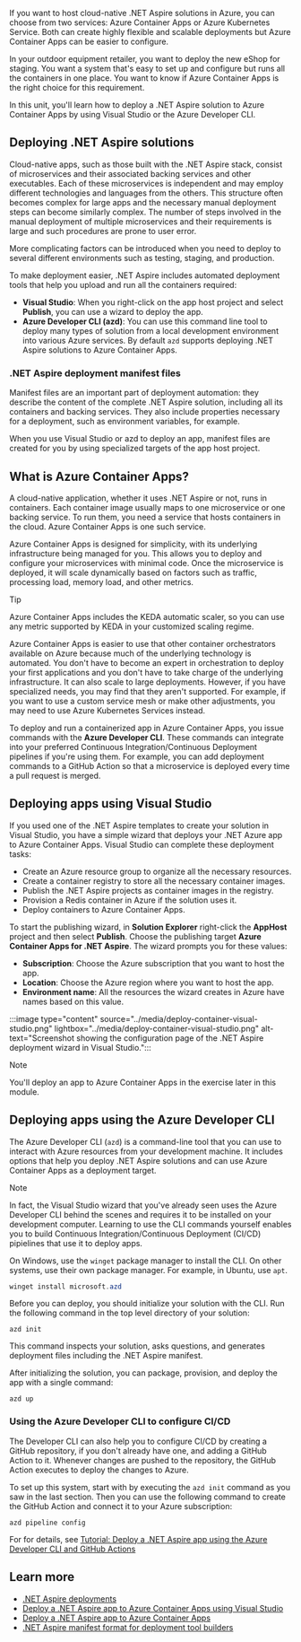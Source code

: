 If you want to host cloud-native .NET Aspire solutions in Azure, you can choose from two services: Azure Container Apps or Azure Kubernetes Service. Both can create highly flexible and scalable deployments but Azure Container Apps can be easier to configure.

In your outdoor equipment retailer, you want to deploy the new eShop for staging. You want a system that's easy to set up and configure but runs all the containers in one place. You want to know if Azure Container Apps is the right choice for this requirement.

In this unit, you'll learn how to deploy a .NET Aspire solution to Azure Container Apps by using Visual Studio or the Azure Developer CLI.

## Deploying .NET Aspire solutions

Cloud-native apps, such as those built with the .NET Aspire stack, consist of microservices and their associated backing services and other executables. Each of these microservices is independent and may employ different technologies and languages from the others. This structure often becomes complex for large apps and the necessary manual deployment steps can become similarly complex. The number of steps involved in the manual deployment of multiple microservices and their requirements is large and such procedures are prone to user error.

More complicating factors can be introduced when you need to deploy to several different environments such as testing, staging, and production.

To make deployment easier, .NET Aspire includes automated deployment tools that help you upload and run all the containers required:

- **Visual Studio**: When you right-click on the app host project and select **Publish**, you can use a wizard to deploy the app.
- **Azure Developer CLI (azd)**: You can use this command line tool to deploy many types of solution from a local development environment into various Azure services. By default `azd` supports deploying .NET Aspire solutions to Azure Container Apps.

### .NET Aspire deployment manifest files

Manifest files are an important part of deployment automation: they describe the content of the complete .NET Aspire solution, including all its containers and backing services. They also include properties necessary for a deployment, such as environment variables, for example.

When you use Visual Studio or azd to deploy an app, manifest files are created for you by using specialized targets of the app host project.

## What is Azure Container Apps?

A cloud-native application, whether it uses .NET Aspire or not, runs in containers. Each container image usually maps to one microservice or one backing service. To run them, you need a service that hosts containers in the cloud. Azure Container Apps is one such service.

Azure Container Apps is designed for simplicity, with its underlying infrastructure being managed for you. This allows you to deploy and configure your microservices with minimal code. Once the microservice is deployed, it will scale dynamically based on factors such as traffic, processing load, memory load, and other metrics.

> [!TIP]
> Azure Container Apps includes the KEDA automatic scaler, so you can use any metric supported by KEDA in your customized scaling regime.

Azure Container Apps is easier to use that other container orchestrators available on Azure because much of the underlying technology is automated. You don't have to become an expert in orchestration to deploy your first applications and you don't have to take charge of the underlying infrastructure. It can also scale to large deployments. However, if you have specialized needs, you may find that they aren't supported. For example, if you want to use a custom service mesh or make other adjustments, you may need to use Azure Kubernetes Services instead.

To deploy and run a containerized app in Azure Container Apps, you issue commands with the **Azure Developer CLI**. These commands can integrate into your preferred Continuous Integration/Continuous Deployment pipelines if you're using them. For example, you can add deployment commands to a GitHub Action so that a microservice is deployed every time a pull request is merged.

## Deploying apps using Visual Studio

If you used one of the .NET Aspire templates to create your solution in Visual Studio, you have a simple wizard that deploys your .NET Azure app to Azure Container Apps. Visual Studio can complete these deployment tasks:

- Create an Azure resource group to organize all the necessary resources.
- Create a container registry to store all the necessary container images.
- Publish the .NET Aspire projects as container images in the registry.
- Provision a Redis container in Azure if the solution uses it.
- Deploy containers to Azure Container Apps.

To start the publishing wizard, in **Solution Explorer** right-click the **AppHost** project and then select **Publish**. Choose the publishing target **Azure Container Apps for .NET Aspire**. The wizard prompts you for these values:

- **Subscription**: Choose the Azure subscription that you want to host the app.
- **Location**: Choose the Azure region where you want to host the app.
- **Environment name**: All the resources the wizard creates in Azure have names based on this value.

:::image type="content" source="../media/deploy-container-visual-studio.png" lightbox="../media/deploy-container-visual-studio.png" alt-text="Screenshot showing the configuration page of the .NET Aspire deployment wizard in Visual Studio.":::

> [!NOTE]
> You'll deploy an app to Azure Container Apps in the exercise later in this module.

## Deploying apps using the Azure Developer CLI

The Azure Developer CLI (`azd`) is a command-line tool that you can use to interact with Azure resources from your development machine. It includes options that help you deploy .NET Aspire solutions and can use Azure Container Apps as a deployment target.

> [!NOTE]
> In fact, the Visual Studio wizard that you've already seen uses the Azure Developer CLI behind the scenes and requires it to be installed on your development computer. Learning to use the CLI commands yourself enables you to build Continuous Integration/Continuous Deployment (CI/CD) pipielines that use it to deploy apps.

On Windows, use the `winget` package manager to install the CLI. On other systems, use their own package manager. For example, in Ubuntu, use `apt`.

```PowerShell
winget install microsoft.azd
```

Before you can deploy, you should initialize your solution with the CLI. Run the following command in the top level directory of your solution:

```azd
azd init
```

This command inspects your solution, asks questions, and generates deployment files including the .NET Aspire manifest.

After initializing the solution, you can package, provision, and deploy the app with a single command:

```azd
azd up
```

### Using the Azure Developer CLI to configure CI/CD

The Developer CLI can also help you to configure CI/CD by creating a GitHub repository, if you don't already have one, and adding a GitHub Action to it. Whenever changes are pushed to the repository, the GitHub Action executes to deploy the changes to Azure.

To set up this system, start with by executing the `azd init` command as you saw in the last section. Then you can use the following command to create the GitHub Action and connect it to your Azure subscription:

```azd
azd pipeline config
```

For for details, see [Tutorial: Deploy a .NET Aspire app using the Azure Developer CLI and GitHub Actions](/aspire/deployment/azure/aca-deployment-github-actions)

## Learn more

- [.NET Aspire deployments](/dotnet/aspire/deployment/overview)
- [Deploy a .NET Aspire app to Azure Container Apps using Visual Studio](/dotnet/aspire/deployment/azure/aca-deployment-visual-studio)
- [Deploy a .NET Aspire app to Azure Container Apps](/dotnet/aspire/deployment/azure/aca-deployment)
- [.NET Aspire manifest format for deployment tool builders](/dotnet/aspire/deployment/manifest-format)

